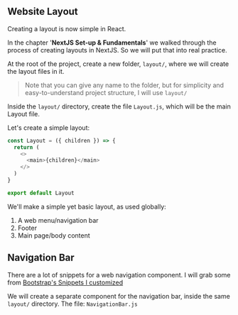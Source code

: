 ## Website Layout

Creating a layout is now simple in React.

In the chapter '**NextJS Set-up & Fundamentals**' we walked through the process of creating layouts in NextJS. So we will put that into real practice.

At the root of the project, create a new folder, `layout/`, where we will create the layout files in it. 

>Note that you can give any name to the folder, but for simplicity and easy-to-understand project structure, I will use `layout/`

Inside the `layout/` directory, create the file `Layout.js`, which will be the main Layout file.

Let's create a simple layout:

```js
const Layout = ({ children }) => {
  return (
    <>
      <main>{children}</main>
    </>
  )
}

export default Layout
```

We'll make a simple yet basic layout, as used globally:

1. A web menu/navigation bar
2. Footer
3. Main page/body content

## Navigation Bar

There are a lot of snippets for a web navigation component. I will grab some from [Bootstrap's Snippets I customized](https://github.com/achingachris/bootstrap-templates)

We will create a separate component for the navigation bar, inside the same `layout/` directory. The file: `NavigationBar.js`

